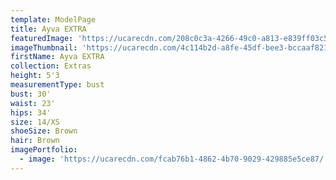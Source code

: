 ```yaml
---
template: ModelPage
title: Ayva EXTRA
featuredImage: 'https://ucarecdn.com/208c0c3a-4266-49c0-a813-e839ff03c5de/'
imageThumbnail: 'https://ucarecdn.com/4c114b2d-a8fe-45df-bee3-bccaaf821080/'
firstName: Ayva EXTRA
collection: Extras
height: 5'3
measurementType: bust
bust: 30'
waist: 23'
hips: 34'
size: 14/XS
shoeSize: Brown
hair: Brown
imagePortfolio:
  - image: 'https://ucarecdn.com/fcab76b1-4862-4b70-9029-429885e5ce87/'
---
```


